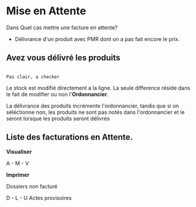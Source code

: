 # Mise en Attente

Dans Quel cas mettre une facture en attente?

- Délivrance d'un produit avec PMR dont on a pas fait encore le prix.

## Avez vous délivré les produits

```{note}

Pas clair, a checker

```

Le stock est modifié directement a la ligne. La seule difference réside dans le fait de modifier ou non l'**Ordonnancier**.<br>

La délivrance des produits incrémente l'ordonnancier, tandis que si on séléctionne non, les produits ne sont pas notés dans l'ordonnancier et le seront lorsque les produits seront délivrés



## Liste des facturations en Attente.

**Visualiser**

A - M - V



**Imprimer**

Dossiers non facturé

D - L - U Actes provisoires